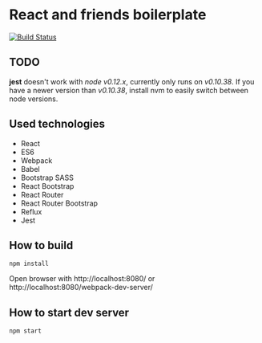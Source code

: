 # React and friends boilerplate

[![Build Status](https://travis-ci.org/ezand/react-router-bootstrap-reflux-webpack-boilerplate.svg?branch=master)](https://travis-ci.org/ezand/react-router-bootstrap-reflux-webpack-boilerplate)

## TODO

**jest** doesn't work with *node v0.12.x*, currently only runs on *v0.10.38*.
If you have a newer version than *v0.10.38*, install nvm to easily switch between node versions.

## Used technologies  

- React
- ES6
- Webpack
- Babel
- Bootstrap SASS
- React Bootstrap
- React Router
- React Router Bootstrap
- Reflux
- Jest

## How to build

```
npm install
```

Open browser with http://localhost:8080/ or http://localhost:8080/webpack-dev-server/

## How to start dev server

`npm start`
